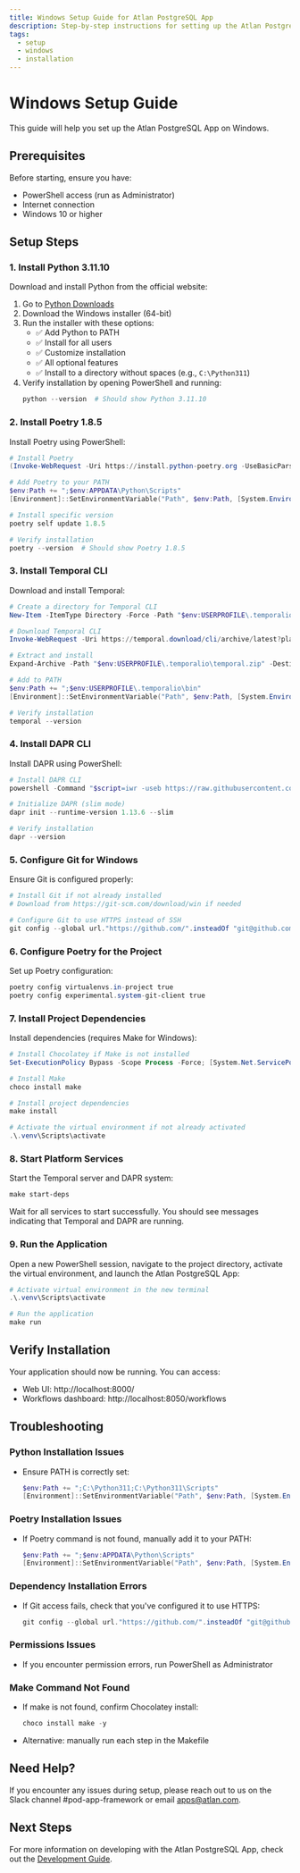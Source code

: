 ```yaml
---
title: Windows Setup Guide for Atlan PostgreSQL App
description: Step-by-step instructions for setting up the Atlan PostgreSQL App on Windows
tags:
  - setup
  - windows
  - installation
---
```


# Windows Setup Guide

This guide will help you set up the Atlan PostgreSQL App on Windows.

## Prerequisites

Before starting, ensure you have:
- PowerShell access (run as Administrator)
- Internet connection
- Windows 10 or higher

## Setup Steps

### 1. Install Python 3.11.10

Download and install Python from the official website:

1. Go to [Python Downloads](https://www.python.org/downloads/release/python-31110/)
2. Download the Windows installer (64-bit)
3. Run the installer with these options:
   - ✅ Add Python to PATH
   - ✅ Install for all users
   - ✅ Customize installation
   - ✅ All optional features
   - ✅ Install to a directory without spaces (e.g., `C:\Python311`)
4. Verify installation by opening PowerShell and running:
   ```powershell
   python --version  # Should show Python 3.11.10
   ```

### 2. Install Poetry 1.8.5

Install Poetry using PowerShell:

```powershell
# Install Poetry
(Invoke-WebRequest -Uri https://install.python-poetry.org -UseBasicParsing).Content | python -

# Add Poetry to your PATH
$env:Path += ";$env:APPDATA\Python\Scripts"
[Environment]::SetEnvironmentVariable("Path", $env:Path, [System.EnvironmentVariableTarget]::User)

# Install specific version
poetry self update 1.8.5

# Verify installation
poetry --version  # Should show Poetry 1.8.5
```

### 3. Install Temporal CLI

Download and install Temporal:

```powershell
# Create a directory for Temporal CLI
New-Item -ItemType Directory -Force -Path "$env:USERPROFILE\.temporalio\bin"

# Download Temporal CLI
Invoke-WebRequest -Uri https://temporal.download/cli/archive/latest?platform=windows&arch=amd64 -OutFile "$env:USERPROFILE\.temporalio\temporal.zip"

# Extract and install
Expand-Archive -Path "$env:USERPROFILE\.temporalio\temporal.zip" -DestinationPath "$env:USERPROFILE\.temporalio\bin" -Force

# Add to PATH
$env:Path += ";$env:USERPROFILE\.temporalio\bin"
[Environment]::SetEnvironmentVariable("Path", $env:Path, [System.EnvironmentVariableTarget]::User)

# Verify installation
temporal --version
```

### 4. Install DAPR CLI

Install DAPR using PowerShell:

```powershell
# Install DAPR CLI
powershell -Command "$script=iwr -useb https://raw.githubusercontent.com/dapr/cli/master/install/install.ps1; $block=[ScriptBlock]::Create($script); invoke-command -ScriptBlock $block -ArgumentList 1.14.1"

# Initialize DAPR (slim mode)
dapr init --runtime-version 1.13.6 --slim

# Verify installation
dapr --version
```

### 5. Configure Git for Windows

Ensure Git is configured properly:

```powershell
# Install Git if not already installed
# Download from https://git-scm.com/download/win if needed

# Configure Git to use HTTPS instead of SSH
git config --global url."https://github.com/".insteadOf "git@github.com:"
```

### 6. Configure Poetry for the Project

Set up Poetry configuration:

```powershell
poetry config virtualenvs.in-project true
poetry config experimental.system-git-client true
```

### 7. Install Project Dependencies

Install dependencies (requires Make for Windows):

```powershell
# Install Chocolatey if Make is not installed
Set-ExecutionPolicy Bypass -Scope Process -Force; [System.Net.ServicePointManager]::SecurityProtocol = [System.Net.ServicePointManager]::SecurityProtocol -bor 3072; iex ((New-Object System.Net.WebClient).DownloadString('https://community.chocolatey.org/install.ps1'))

# Install Make
choco install make

# Install project dependencies
make install

# Activate the virtual environment if not already activated
.\.venv\Scripts\activate
```

### 8. Start Platform Services

Start the Temporal server and DAPR system:

```powershell
make start-deps
```

Wait for all services to start successfully. You should see messages indicating that Temporal and DAPR are running.

### 9. Run the Application

Open a new PowerShell session, navigate to the project directory, activate the virtual environment, and launch the Atlan PostgreSQL App:

```powershell
# Activate virtual environment in the new terminal
.\.venv\Scripts\activate

# Run the application
make run
```

## Verify Installation

Your application should now be running. You can access:

- Web UI: http://localhost:8000/
- Workflows dashboard: http://localhost:8050/workflows

## Troubleshooting

### Python Installation Issues
- Ensure PATH is correctly set:
  ```powershell
  $env:Path += ";C:\Python311;C:\Python311\Scripts"
  [Environment]::SetEnvironmentVariable("Path", $env:Path, [System.EnvironmentVariableTarget]::User)
  ```

### Poetry Installation Issues
- If Poetry command is not found, manually add it to your PATH:
  ```powershell
  $env:Path += ";$env:APPDATA\Python\Scripts"
  [Environment]::SetEnvironmentVariable("Path", $env:Path, [System.EnvironmentVariableTarget]::User)
  ```

### Dependency Installation Errors
- If Git access fails, check that you've configured it to use HTTPS:
  ```powershell
  git config --global url."https://github.com/".insteadOf "git@github.com:"
  ```

### Permissions Issues
- If you encounter permission errors, run PowerShell as Administrator

### Make Command Not Found
- If make is not found, confirm Chocolatey install:
  ```powershell
  choco install make -y
  ```
- Alternative: manually run each step in the Makefile

## Need Help?

If you encounter any issues during setup, please reach out to us on the Slack channel #pod-app-framework or email apps@atlan.com.

## Next Steps

For more information on developing with the Atlan PostgreSQL App, check out the [Development Guide](../DEVELOPMENT.md).